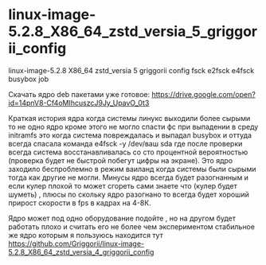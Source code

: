 # linux-image-5.2.8_X86_64_zstd_versia_5_griggorii_config
linux-image-5.2.8 X86_64 zstd_versia 5 griggorii config fsck e2fsck e4fsck busybox job

Скачать ядро deb пакетами уже готовое: https://drive.google.com/open?id=14pnV8-Cf4oMIhcuszcJ9Jy_UpavO_0t3

Краткая история ядра когда системы линукс выходили более сырыми то не одно ядро кроме этого не могло спасти фс при выпадении 
в среду initramfs это когда система повреждалась и выпадал busybox и оттуда всегда спасала команда e4fsck -y /dev/ваш sda 
где после проверки всегда система восстанавливалась со сто процентной вероятностью (проверка будет не быстрой побегут цифры 
на экране).
Это ядро заходило беспроблемно в режим ваиланд когда системы были сырыми тогда как другие не могли.
Минусы ядро всегда будет разогнанным и если кулер плохой то может сгореть сами знаете что (кулер будет шуметь) , плюсы по 
скольку ядро разогнано то всегда будет хороший прирост скорости в fps в кадрах на 4-8К.

Ядро может под одно оборудование подойте , но на другом будет работать плохо и считать его не более чем экспериментом 
стабильное же ядро которым я пользуюсь находится тут https://github.com/Griggorii/linux-image-5.2.8_X86_64_zstd_versia_4_griggorii_config

